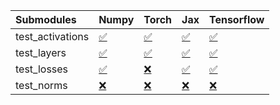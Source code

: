 | Submodules       | Numpy                                                                                                                           | Torch                                                                                                                           | Jax                                                                                                                             | Tensorflow                                                                                                                      |
|:-----------------|:--------------------------------------------------------------------------------------------------------------------------------|:--------------------------------------------------------------------------------------------------------------------------------|:--------------------------------------------------------------------------------------------------------------------------------|:--------------------------------------------------------------------------------------------------------------------------------|
| test_activations | <a href="https://github.com/unifyai/ivy/runs/8211942135?check_suite_focus=true" rel="noopener noreferrer" target="_blank">✅</a> | <a href="https://github.com/unifyai/ivy/runs/8211942636?check_suite_focus=true" rel="noopener noreferrer" target="_blank">✅</a> | <a href="https://github.com/unifyai/ivy/runs/8211943171?check_suite_focus=true" rel="noopener noreferrer" target="_blank">✅</a> | <a href="https://github.com/unifyai/ivy/runs/8211943743?check_suite_focus=true" rel="noopener noreferrer" target="_blank">✅</a> |
| test_layers      | <a href="https://github.com/unifyai/ivy/runs/8211942256?check_suite_focus=true" rel="noopener noreferrer" target="_blank">✅</a> | <a href="https://github.com/unifyai/ivy/runs/8211942819?check_suite_focus=true" rel="noopener noreferrer" target="_blank">✅</a> | <a href="https://github.com/unifyai/ivy/runs/8211943299?check_suite_focus=true" rel="noopener noreferrer" target="_blank">✅</a> | <a href="https://github.com/unifyai/ivy/runs/8211943867?check_suite_focus=true" rel="noopener noreferrer" target="_blank">✅</a> |
| test_losses      | <a href="https://github.com/unifyai/ivy/runs/8211942370?check_suite_focus=true" rel="noopener noreferrer" target="_blank">✅</a> | <a href="https://github.com/unifyai/ivy/runs/8211942918?check_suite_focus=true" rel="noopener noreferrer" target="_blank">❌</a> | <a href="https://github.com/unifyai/ivy/runs/8211943436?check_suite_focus=true" rel="noopener noreferrer" target="_blank">✅</a> | <a href="https://github.com/unifyai/ivy/runs/8211943984?check_suite_focus=true" rel="noopener noreferrer" target="_blank">✅</a> |
| test_norms       | <a href="https://github.com/unifyai/ivy/runs/8211942490?check_suite_focus=true" rel="noopener noreferrer" target="_blank">❌</a> | <a href="https://github.com/unifyai/ivy/runs/8211943052?check_suite_focus=true" rel="noopener noreferrer" target="_blank">❌</a> | <a href="https://github.com/unifyai/ivy/runs/8211943622?check_suite_focus=true" rel="noopener noreferrer" target="_blank">❌</a> | <a href="https://github.com/unifyai/ivy/runs/8211944110?check_suite_focus=true" rel="noopener noreferrer" target="_blank">❌</a> |